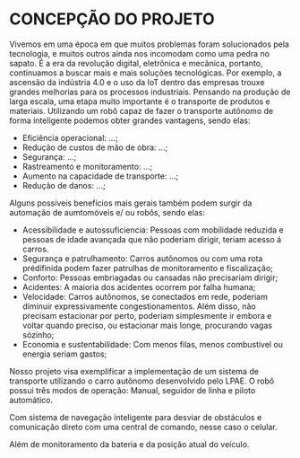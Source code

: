 
# CONCEPÇÃO DO PROJETO

Vivemos em uma época em que muitos problemas foram solucionados pela tecnologia, e muitos outros ainda nos incomodam como uma pedra no sapato. É a era da revolução digital, eletrônica e mecânica, portanto, continuamos a buscar mais e mais soluções tecnológicas. Por exemplo, a ascensão da indústria 4.0 e o uso da IoT dentro das empresas trouxe grandes melhorias para os processos industriais. 
Pensando na produção de larga escala, uma etapa muito importante é o transporte de produtos e materiais. 
Utilizando um robô capaz de fazer o transporte autônomo de forma inteligente podemos obter grandes vantagens, sendo elas:

* Eficiência operacional: ...;
* Redução de custos de mão de obra: ...;
* Segurança: ...;
* Rastreamento e monitoramento: ...;
* Aumento na capacidade de transporte: ...;
* Redução de danos: ...;

Alguns possíveis benefícios mais gerais também podem surgir da automação de aumtomóveis e/ ou robôs, sendo elas:

* Acessibilidade e autossuficiencia: Pessoas com mobilidade reduzida e pessoas de idade avançada que não poderiam dirigir, teriam acesso á carros.
* Segurança e patrulhamento: Carros autônomos ou com uma rota prédifinida podem fazer patrulhas de monitoramento e fiscalização;
* Conforto: Pessoas embriagadas ou cansadas não precisariam dirigir;
* Acidentes: A maioria dos acidentes ocorrem por falha humana;
* Velocidade: Carros autônomos, se conectados em rede, poderiam diminuir expressivamente congestionamentos. Além disso, não precisam estacionar por perto, poderiam simplesmente ir embora e voltar quando preciso, ou estacionar mais longe, procurando vagas sózinho;
* Economia e sustentabilidade: Com menos filas, menos combustível ou energia seriam gastos;

Nosso projeto visa exemplificar a implementação de um sistema de transporte utilizando o carro autônomo desenvolvido pelo LPAE. O robô possui três modos de operação: Manual, seguidor de linha e piloto automático. 

Com sistema de navegação inteligente para desviar de obstáculos e comunicação direto com uma central de comando, nesse caso o celular. 

Além de monitoramento da bateria e da posição atual do veículo.

